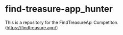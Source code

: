 # find-treasure-app_hunter
This is a repository for the FindTreasureApi Competiton. (https://findtreasure.app/)
